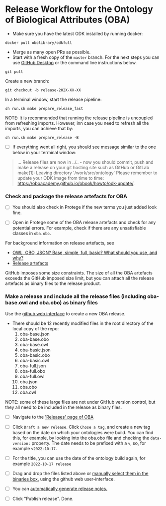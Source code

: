 Release Workflow for the Ontology of Biological Attributes (OBA)
================================================================


* Make sure you have the latest ODK installed by running docker:

```shell
docker pull obolibrary/odkfull
```

* Merge as many open PRs as possible.
* Start with a fresh copy of the `master` branch. For the next steps you can use [GitHub Desktop](https://desktop.github.com/) or the command line instructions below. 

```shell
git pull
```

Create a new branch:

```shell
git checkout -b release-202X-XX-XX
```

In a terminal window, start the release pipeline:

```shell
sh run.sh make prepare_release_fast
```

NOTE: It is recommended that running the release pipeline is uncoupled from refreshing imports. However, inn case you need to refresh all the imports, you can achieve that by:

```shell
sh run.sh make prepare_release -B
```

- [ ] If everything went all right, you should see message similar to the one below in your terminal window:

> ...
> Release files are now in ../.. - now you should commit, push and make a release         on your git hosting site such as GitHub or GitLab
> make[1]: Leaving directory '/work/src/ontology'
> Please remember to update your ODK image from time to time: https://oboacademy.github.io/obook/howto/odk-update/.


### Check and package the release artefacts for OBA

- [ ] You should also check in Protege if the new terms you just added look fine.
- [ ] Open in Protege some of the OBA release artefacts and check for any potential errors.
For example, check if there are any unsatisfiable classes in `oba.obo`.


For background information on release artefacts, see
* [OWL, OBO, JSON? Base, simple, full, basic? What should you use, and why?](https://oboacademy.github.io/obook/explanation/owl-format-variants/)
* [Release artefacts](https://oboacademy.github.io/obook/reference/release-artefacts/)

GitHub imposes some size constraints. The size of all the OBA artefacts exceeds the GitHub imposed size limit, but you can attach all the release artefacts as binary files to the release product.

### Make a release and include all the release files (including oba-base.owl and oba.obo) as binary files

Use the [github web interface](https://docs.github.com/repositories/releasing-projects-on-github/managing-releases-in-a-repository?tool=webui) to create a new OBA release.

- There should be 12 recently modified files in the root directory of the local copy of the repo:
    1. oba-base.json
    2. oba-base.obo
    3. oba-base.owl
    4. oba-basic.json
    5. oba-basic.obo
    6. oba-basic.owl
    7. oba-full.json
    8. oba-full.obo
    9. oba-full.owl
    10. oba.json
    11. oba.obo
    12. oba.owl

NOTE: some of these large files are not under GitHub version control, but they all need to be included in the release as binary files. 

- [ ] Navigate to the ['Releases' page of OBA](https://github.com/obophenotype/bio-attribute-ontology/releases)
- [ ] Click `Draft a new release`.
Click `Chose a tag`, and create a new tag based on the date on which your ontologies were build. You can find this, for example, by looking into the oba.obo file and checking the `data-version:` property. The date needs to be prefixed with a `v`, so, for example `v2022-10-17`.
- [ ] For the title, you can use the date of the ontology build again, for example `2022-10-17 release`
- [ ] Drag and drop the files listed above or [manually select them in the binaries box.](https://docs.github.com/en/repositories/releasing-projects-on-github/managing-releases-in-a-repository) using the github web user-interface.
- [ ] You can [automatically generate release notes.](https://docs.github.com/en/repositories/releasing-projects-on-github/automatically-generated-release-notes)
- [ ] Click "Publish release". Done.

